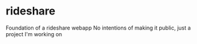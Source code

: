 # rideshare

Foundation of a rideshare webapp
No intentions of making it public, just a project I'm working on
